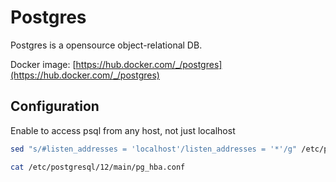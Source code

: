 # Postgres

Postgres is a opensource object-relational DB.

Docker image: [https://hub.docker.com/_/postgres](https://hub.docker.com/_/postgres)

## Configuration

Enable to access psql from any host, not just localhost

```bash
sed "s/#listen_addresses = 'localhost'/listen_addresses = '*'/g" /etc/postgresql/12/main/postgresql.conf

cat /etc/postgresql/12/main/pg_hba.conf
```
